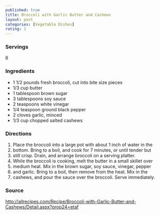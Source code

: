 ```yaml
---
published: true
title: Broccoli with Garlic Butter and Cashews
layout: post
categories: [Vegetable Dishes]
rating: 1
---
```

### Servings
6

### Ingredients
- 1 1/2 pounds fresh broccoli, cut into bite size pieces
-  1/3 cup butter
-  1 tablespoon brown sugar
-  3 tablespoons soy sauce
-  2 teaspoons white vinegar
-  1/4 teaspoon ground black pepper
-  2 cloves garlic, minced
-  1/3 cup chopped salted cashews

### Directions
1. Place the broccoli into a large pot with about 1 inch of water in the
2. bottom. Bring to a boil, and cook for 7 minutes, or until tender but
3. still crisp. Drain, and arrange broccoli on a serving platter.
4. While the broccoli is cooking, melt the butter in a small skillet over
5. medium heat. Mix in the brown sugar, soy sauce, vinegar, pepper
6. and garlic. Bring to a boil, then remove from the heat. Mix in the
7. cashews, and pour the sauce over the broccoli. Serve immediately.

### Source
<a href="http://allrecipes.com/Recipe/Broccoli-with-Garlic-Butter-and-Cashews/Detail.aspx?prop24=etaf" target="new">http://allrecipes.com/Recipe/Broccoli-with-Garlic-Butter-and-Cashews/Detail.aspx?prop24=etaf</a>
